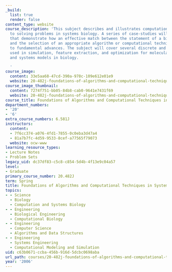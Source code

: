 ```yaml
---
_build:
  list: true
  render: false
content_type: website
course_description: 'This subject describes and illustrates computational approaches
  to solving problems in systems biology. A series of case-studies will be explored
  that demonstrate how an effective match between the statement of a biological problem
  and the selection of an appropriate algorithm or computational technique can lead
  to fundamental advances. The subject will cover several discrete and numerical algorithms
  used in simulation, feature extraction, and optimization for molecular, network,
  and systems models in biology.

  '
course_image:
  content: 33e5aa68-47cd-390a-978c-109e612e01e9
  website: 20-482j-foundations-of-algorithms-and-computational-techniques-in-systems-biology-spring-2006
course_image_thumbnail:
  content: 7274f751-bb05-84b8-cab0-9641e7431f69
  website: 20-482j-foundations-of-algorithms-and-computational-techniques-in-systems-biology-spring-2006
course_title: Foundations of Algorithms and Computational Techniques in Systems Biology
department_numbers:
- '20'
- '6'
extra_course_numbers: 6.581J
instructors:
  content:
  - 7f6cc374-a076-4fd1-7855-0c0eba3d47a4
  - 81a7b7fc-4d59-9533-8cef-a77565f79073
  website: ocw-www
learning_resource_types:
- Lecture Notes
- Problem Sets
legacy_uid: dc37df83-c5c8-c854-5d4b-4f13e9c04a57
level:
- Graduate
primary_course_number: 20.482J
term: Spring
title: Foundations of Algorithms and Computational Techniques in Systems Biology
topics:
- - Science
  - Biology
  - Computation and Systems Biology
- - Engineering
  - Biological Engineering
  - Computational Biology
- - Engineering
  - Computer Science
  - Algorithms and Data Structures
- - Engineering
  - Systems Engineering
  - Computational Modeling and Simulation
uid: c63b0671-ccba-456b-916d-5dcbc0698aba
url_path: courses/20-482j-foundations-of-algorithms-and-computational-techniques-in-systems-biology-spring-2006
year: '2006'
---
```

